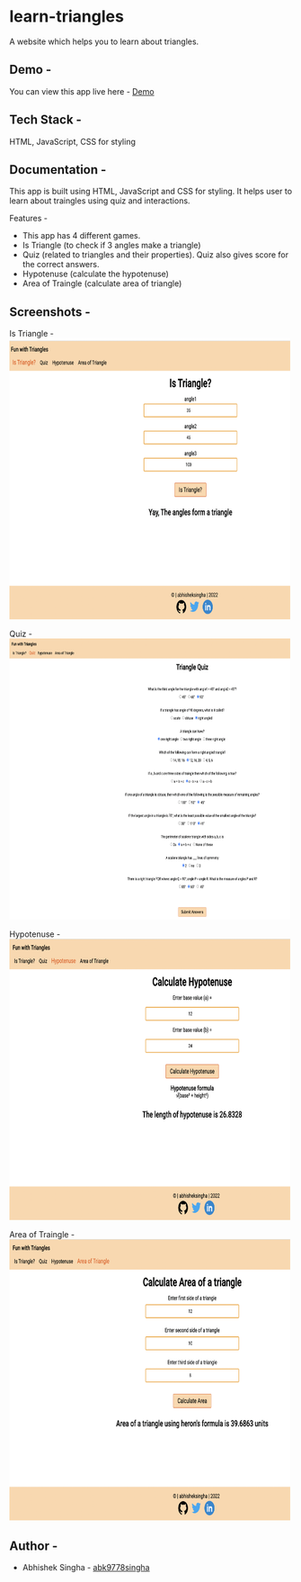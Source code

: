 # learn-triangles

A website which helps you to learn about triangles.

## Demo -

You can view this app live here - [Demo](https://)

## Tech Stack -

HTML, JavaScript, CSS for styling


## Documentation -

This app is built using HTML, JavaScript and CSS for styling. It helps user to learn about traingles using quiz and interactions.
 

Features -
- This app has 4 different games.
- Is Triangle (to check if 3 angles make a triangle)
- Quiz (related to triangles and their properties). Quiz also gives score for the correct answers.
- Hypotenuse (calculate the hypotenuse)
- Area of Traingle (calculate area of triangle)



## Screenshots -

Is Triangle -
<img src="img/istriangle.png" width="500" height="500"/>

Quiz - 
<img src="img/trianglequiz.png" width="500" height="500"/>

Hypotenuse - 
<img src="img/hypotenuse.png" width="500" height="500"/>

Area of Traingle -
<img src="img/trianglearea.png" width="500" height="500"/>

## Author -

- Abhishek Singha - [abk9778singha](https://github.com/abk9778singha)






















